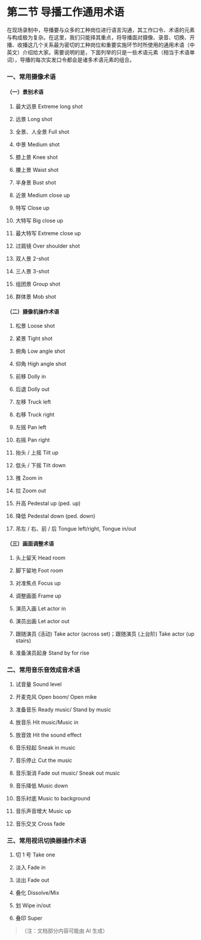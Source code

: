 # 第二节 导播工作通用术语

在现场录制中，导播要与众多的工种岗位进行语言沟通，其工作口令、术语的元素与构成极为复杂。在这里，我们只能择其重点，将导播面对摄像、录音、切换、开播、收播这几个关系最为密切的工种岗位和重要实施环节时所使用的通用术语（中英文）介绍给大家。需要说明的是，下面列举的只是一些术语元素（相当于术语单词），导播的每次实发口令都会是诸多术语元素的组合。

### 一、常用摄像术语

#### （一）景别术语



1.  最大远景  Extreme long shot

2.  远景  Long shot

3.  全景、人全景  Full shot

4.  中景  Medium shot

5.  膝上景  Knee shot

6.  腰上景  Waist shot

7.  半身景  Bust shot

8.  近景  Medium close up

9.  特写  Close up

10. 大特写  Big close up

11. 最大特写  Extreme close up

12. 过肩镜  Over shoulder shot

13. 双人景  2-shot

14. 三人景  3-shot

15. 组团景  Group shot

16. 群体景  Mob shot

#### （二）摄像机操作术语



1.  松景  Loose shot

2.  紧景  Tight shot

3.  俯角  Low angle shot

4.  仰角  High angle shot

5.  前移  Dolly in

6.  后退  Dolly out

7.  左移  Truck left

8.  右移  Truck right

9.  左摇  Pan left

10. 右摇  Pan right

11. 抬头 / 上摇  Tilt up

12. 低头 / 下摇  Tilt down

13. 推  Zoom in

14. 拉  Zoom out

15. 升高  Pedestal up (ped. up)

16. 降低  Pedestal down (ped. down)

17. 吊左 / 右、前 / 后  Tongue left/right, Tongue in/out

#### （三）画面调整术语



1.  头上留天  Head room

2.  脚下留地  Foot room

3.  对准焦点  Focus up

4.  调整画面  Frame up

5.  演员入画  Let actor in

6.  演员出画  Let actor out

7.  跟随演员 (活动)  Take actor (across set)；跟随演员 (上台阶) Take actor (up stairs)

8.  准备演员起身  Stand by for rise

### 二、常用音乐音效成音术语



1.  试音量  Sound level

2.  开麦克风  Open boom/ Open mike

3.  准备音乐  Ready music/ Stand by music

4.  放音乐  Hit music/Music in

5.  放音效  Hit the sound effect

6.  音乐轻起  Sneak in music

7.  音乐停止  Cut the music

8.  音乐渐消  Fade out music/ Sneak out music

9.  音乐降低  Music down

10. 音乐衬底  Music to background

11. 音乐声音增大  Music up

12. 音乐交叉  Cross fade

### 三、常用视讯切换器操作术语



1.  切 1 号  Take one

2.  淡入  Fade in

3.  淡出  Fade out

4.  叠化  Dissolve/Mix

5.  划  Wipe in/out

6.  叠印  Super

> （注：文档部分内容可能由 AI 生成）
